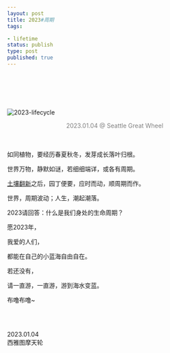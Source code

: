 ```yaml
---
layout: post
title: 2023#周期
tags: 

- lifetime
status: publish
type: post
published: true
---
```



<br>
<br>

<br>
<br>



![2023-lifecycle](https://i.imgur.com/DvxwWl3.jpg)

<center><font color="grey"> 2023.01.04 @ Seattle Great Wheel </font>  </center>


<br>
<br>

如同植物，要经历春夏秋冬，发芽成长落叶归根。

世界万物，静默如谜，若细细端详，或各有周期。

[土壤翻新](https://willwangcc.github.io/2022/12/horse-manure-and-fertile-soil)之后，园丁便要，应时而动，顺周期而作。

世界，周期波动；人生，潮起潮落。

2023请回答：什么是我们身处的生命周期？

愿2023年，

我爱的人们，

都能在自己的小蓝海自由自在。

若还没有，

请一直游，一直游，游到海水变蓝。

布噜布噜~ 

<br>
<br>

2023.01.04  <br> 西雅图摩天轮
 <br>
 <br>



